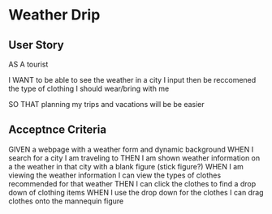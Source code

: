 # Weather Drip

## User Story

AS A tourist

I WANT to be able to see the weather in a city I input
then be reccomened the type of clothing I should wear/bring with me

SO THAT planning my trips and vacations will be be easier

## Acceptnce Criteria

GIVEN a webpage with a weather form and dynamic background
WHEN I search for a city I am traveling to
THEN I am shown weather information on a the weather in that city with a blank figure (stick figure?)
WHEN I am viewing the weather information I can view the types of clothes recommended for that weather
THEN I can click the clothes to find a drop down of clothing items
WHEN I use the drop down for the clothes I can drag clothes onto the mannequin figure
